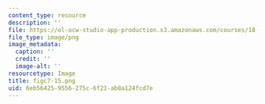 ```yaml
---
content_type: resource
description: ''
file: https://ol-ocw-studio-app-production.s3.amazonaws.com/courses/18-05-introduction-to-probability-and-statistics-spring-2014/6eb564259556275c6f21ab8a124fcd7e_figc7-15.png
file_type: image/png
image_metadata:
  caption: ''
  credit: ''
  image-alt: ''
resourcetype: Image
title: figc7-15.png
uid: 6eb56425-9556-275c-6f21-ab8a124fcd7e
---
```

